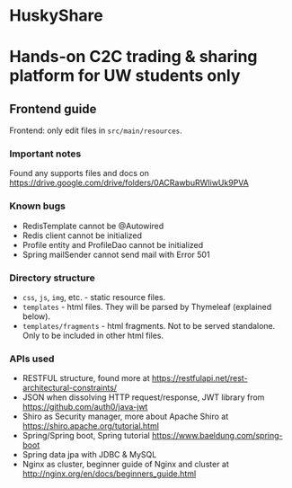 # HuskyShare

# Hands-on C2C trading & sharing platform for UW students only

## Frontend guide

Frontend: only edit files in `src/main/resources`.


### Important notes
Found any supports files and docs on https://drive.google.com/drive/folders/0ACRawbuRWIiwUk9PVA

### Known bugs
* RedisTemplate cannot be @Autowired
* Redis client cannot be initialized
* Profile entity and ProfileDao cannot be initialized
* Spring mailSender cannot send mail with Error 501

### Directory structure
* `css`, `js`, `img`, etc. - static resource files.
* `templates` - html files. They will be parsed by Thymeleaf (explained below).
* `templates/fragments` - html fragments. Not to be served standalone. Only to be included in other html files.

### APIs used
* RESTFUL structure, found more at https://restfulapi.net/rest-architectural-constraints/
* JSON when dissolving HTTP request/response, JWT library from https://github.com/auth0/java-jwt
* Shiro as Security manager, more about Apache Shiro at https://shiro.apache.org/tutorial.html
* Spring/Spring boot, Spring tutorial https://www.baeldung.com/spring-boot
* Spring data jpa with JDBC & MySQL
* Nginx as cluster, beginner guide of Nginx and cluster at http://nginx.org/en/docs/beginners_guide.html
